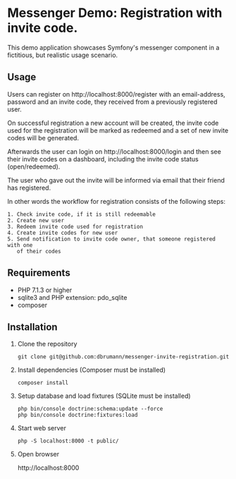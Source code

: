 Messenger Demo: Registration with invite code.
==============================================

This demo application showcases Symfony's messenger component in a fictitious,
but realistic usage scenario.

Usage
-----

Users can register on http://localhost:8000/register with an email-address,
password and an invite code, they received from a previously registered user.

On successful registration a new account will be created, the invite code used
for the registration will be marked as redeemed and a set of new invite codes
will be generated.

Afterwards the user can login on http://localhost:8000/login and then see their
invite codes on a dashboard, including the invite code status (open/redeemed).

The user who gave out the invite will be informed via email that their friend
has registered.

In other words the workflow for registration consists of the following steps:

    1. Check invite code, if it is still redeemable
    2. Create new user
    3. Redeem invite code used for registration
    4. Create invite codes for new user
    5. Send notification to invite code owner, that someone registered with one
       of their codes

Requirements
------------

- PHP 7.1.3 or higher
- sqlite3 and PHP extension: pdo_sqlite
- composer

Installation
------------

1. Clone the repository

    ```
    git clone git@github.com:dbrumann/messenger-invite-registration.git
    ```

2. Install dependencies (Composer must be installed)

    ```
    composer install
    ```

3. Setup database and load fixtures (SQLite must be installed)

    ```
    php bin/console doctrine:schema:update --force
    php bin/console doctrine:fixtures:load
    ```

4. Start web server

    ```
    php -S localhost:8000 -t public/
    ```
    
5. Open browser

    http://localhost:8000
